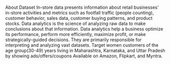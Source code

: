 About Dataset
In-store data presents information about retail businesses' in-store activities and metrics such as footfall traffic (people counting), customer behavior, sales data, customer buying patterns, and product stocks.
Data analytics is the science of analyzing raw data to make conclusions about that information. Data analytics help a business optimize its performance, perform more efficiently, maximize profit, or make strategically-guided decisions. They are primarily responsible for interpreting and analyzing vast datasets.
Target women customers of the age group(30-49) years living in Maharashtra, Karnataka, and Uttar Pradesh by showing ads/offers/coupons Available on Amazon, Flipkart, and Myntra.

